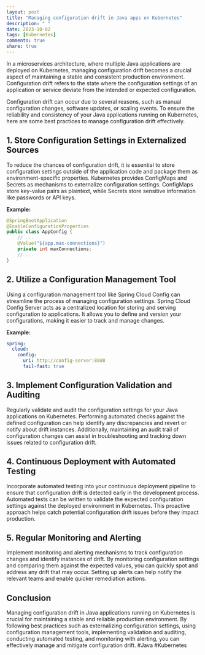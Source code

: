 ```yaml
---
layout: post
title: "Managing configuration drift in Java apps on Kubernetes"
description: " "
date: 2023-10-02
tags: [Kubernetes]
comments: true
share: true
---
```


In a microservices architecture, where multiple Java applications are deployed on Kubernetes, managing configuration drift becomes a crucial aspect of maintaining a stable and consistent production environment. Configuration drift refers to the state where the configuration settings of an application or service deviate from the intended or expected configuration.

Configuration drift can occur due to several reasons, such as manual configuration changes, software updates, or scaling events. To ensure the reliability and consistency of your Java applications running on Kubernetes, here are some best practices to manage configuration drift effectively.

## 1. Store Configuration Settings in Externalized Sources
To reduce the chances of configuration drift, it is essential to store configuration settings outside of the application code and package them as environment-specific properties. Kubernetes provides ConfigMaps and Secrets as mechanisms to externalize configuration settings. ConfigMaps store key-value pairs as plaintext, while Secrets store sensitive information like passwords or API keys.

**Example:**

```java
@SpringBootApplication
@EnableConfigurationProperties
public class AppConfig {
    // ...
    @Value("${app.max-connections}")
    private int maxConnections;
    // ...
}
```

## 2. Utilize a Configuration Management Tool
Using a configuration management tool like Spring Cloud Config can streamline the process of managing configuration settings. Spring Cloud Config Server acts as a centralized location for storing and serving configuration to applications. It allows you to define and version your configurations, making it easier to track and manage changes.

**Example:**

```yaml
spring:
  cloud:
    config:
      uri: http://config-server:8888
      fail-fast: true
```

## 3. Implement Configuration Validation and Auditing
Regularly validate and audit the configuration settings for your Java applications on Kubernetes. Performing automated checks against the defined configuration can help identify any discrepancies and revert or notify about drift instances. Additionally, maintaining an audit trail of configuration changes can assist in troubleshooting and tracking down issues related to configuration drift.

## 4. Continuous Deployment with Automated Testing
Incorporate automated testing into your continuous deployment pipeline to ensure that configuration drift is detected early in the development process. Automated tests can be written to validate the expected configuration settings against the deployed environment in Kubernetes. This proactive approach helps catch potential configuration drift issues before they impact production.

## 5. Regular Monitoring and Alerting
Implement monitoring and alerting mechanisms to track configuration changes and identify instances of drift. By monitoring configuration settings and comparing them against the expected values, you can quickly spot and address any drift that may occur. Setting up alerts can help notify the relevant teams and enable quicker remediation actions.

## Conclusion
Managing configuration drift in Java applications running on Kubernetes is crucial for maintaining a stable and reliable production environment. By following best practices such as externalizing configuration settings, using configuration management tools, implementing validation and auditing, conducting automated testing, and monitoring with alerting, you can effectively manage and mitigate configuration drift. #Java #Kubernetes